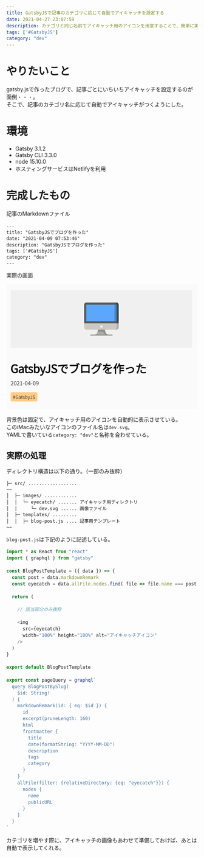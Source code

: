 ```yaml
---
title: GatsbyJSで記事のカテゴリに応じて自動でアイキャッチを設定する
date: 2021-04-27 23:07:59
description: カテゴリと同じ名前でアイキャッチ用のアイコンを用意することで、簡単に実装できる。
tags: ['#GatsbyJS']
category: "dev"
---
```


# やりたいこと
gatsby.jsで作ったブログで、記事ごとにいちいちアイキャッチを設定するのが面倒・・・。  
そこで、記事のカテゴリ名に応じて自動でアイキャッチがつくようにした。

# 環境
- Gatsby 3.1.2
- Gatsby CLI 3.3.0
- node 15.10.0
- ホスティングサービスはNetlifyを利用

# 完成したもの
記事のMarkdownファイル

```
---
title: "GatsbyJSでブログを作った"
date: "2021-04-09 07:53:46"
description: "GatsbyJSでブログを作った"
tags: ['#GatsbyJS']
category: "dev"
---
```

実際の画面

![ブログイメージ](./blog.png)

背景色は固定で、アイキャッチ用のアイコンを自動的に表示させている。  
このiMacみたいなアイコンのファイル名は`dev.svg`。  
YAMLで書いている`category: "dev"`と名称を合わせている。


## 実際の処理
ディレクトリ構造は以下の通り。（一部のみ抜粋）

```
├─ src/ .................. 
~~
│  ├─ images/ ............ 
│  │  └─ eyecatch/ ....... アイキャッチ用ディレクトリ
│  │     └─ dev.svg ...... 画像ファイル
│  ├─ templates/ ......... 
│  │  ├─ blog-post.js .... 記事用テンプレート
~~
```
`blog-post.js`は下記のように記述している。

``` js
import * as React from "react"
import { graphql } from "gatsby"

const BlogPostTemplate = ({ data }) => {
  const post = data.markdownRemark
  const eyecatch = data.allFile.nodes.find( file => file.name === post.frontmatter.category)?.publicURL // GraphQLから取得したカテゴリ名と一致する画像ファイルのpublicURLを取得

  return (

    // 該当部分のみ抜粋

    <img
      src={eyecatch}
      width="100%" height="100%" alt="アイキャッチアイコン"
    />
  )
}

export default BlogPostTemplate

export const pageQuery = graphql`
  query BlogPostBySlug(
    $id: String!
  ) {
    markdownRemark(id: { eq: $id }) {
      id
      excerpt(pruneLength: 160)
      html
      frontmatter {
        title
        date(formatString: "YYYY-MM-DD")
        description
        tags
        category
      }
    }
    allFile(filter: {relativeDirectory: {eq: "eyecatch"}}) {
      nodes {
        name
        publicURL
      }
    }
  }
`
```

カテゴリを増やす際に、アイキャッチの画像もあわせて準備しておけば、あとは自動で表示してくれる。
